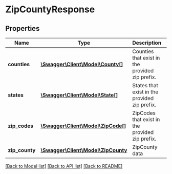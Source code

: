 # ZipCountyResponse

## Properties
Name | Type | Description | Notes
------------ | ------------- | ------------- | -------------
**counties** | [**\Swagger\Client\Model\County[]**](County.md) | Counties that exist in the provided zip prefix. | [optional] 
**states** | [**\Swagger\Client\Model\State[]**](State.md) | States that exist in the provided zip prefix. | [optional] 
**zip_codes** | [**\Swagger\Client\Model\ZipCode[]**](ZipCode.md) | ZipCodes that exist in the provided zip prefix. | [optional] 
**zip_county** | [**\Swagger\Client\Model\ZipCounty**](ZipCounty.md) | ZipCounty data | [optional] 

[[Back to Model list]](../README.md#documentation-for-models) [[Back to API list]](../README.md#documentation-for-api-endpoints) [[Back to README]](../README.md)



